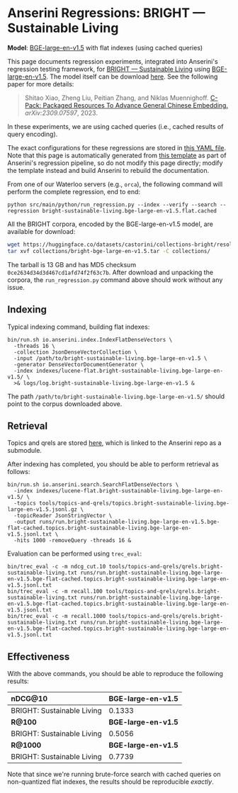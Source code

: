 # Anserini Regressions: BRIGHT &mdash; Sustainable Living

**Model**: [BGE-large-en-v1.5](https://huggingface.co/BAAI/bge-large-en-v1.5) with flat indexes (using cached queries)

This page documents regression experiments, integrated into Anserini's regression testing framework, for [BRIGHT &mdash; Sustainable Living](https://brightbenchmark.github.io/) using [BGE-large-en-v1.5](https://huggingface.co/BAAI/bge-large-en-v1.5).
The model itself can be download [here](https://huggingface.co/BAAI/bge-large-en-v1.5).
See the following paper for more details:

> Shitao Xiao, Zheng Liu, Peitian Zhang, and Niklas Muennighoff. [C-Pack: Packaged Resources To Advance General Chinese Embedding.](https://arxiv.org/abs/2309.07597) _arXiv:2309.07597_, 2023.

In these experiments, we are using cached queries (i.e., cached results of query encoding).

The exact configurations for these regressions are stored in [this YAML file](../../src/main/resources/regression/bright-sustainable-living.bge-large-en-v1.5.flat.cached.yaml).
Note that this page is automatically generated from [this template](../../src/main/resources/docgen/templates/bright-sustainable-living.bge-large-en-v1.5.flat.cached.template) as part of Anserini's regression pipeline, so do not modify this page directly; modify the template instead and build Anserini to rebuild the documentation.

From one of our Waterloo servers (e.g., `orca`), the following command will perform the complete regression, end to end:

```
python src/main/python/run_regression.py --index --verify --search --regression bright-sustainable-living.bge-large-en-v1.5.flat.cached
```

All the BRIGHT corpora, encoded by the BGE-large-en-v1.5 model, are available for download:

```bash
wget https://huggingface.co/datasets/castorini/collections-bright/resolve/main/bright-bge-large-en-v1.5.tar -P collections/
tar xvf collections/bright-bge-large-en-v1.5.tar -C collections/
```

The tarball is 13 GB and has MD5 checksum `0ce2634d34d3d467cd1afd74f2f63c7b`.
After download and unpacking the corpora, the `run_regression.py` command above should work without any issue.

## Indexing

Typical indexing command, building flat indexes:

```
bin/run.sh io.anserini.index.IndexFlatDenseVectors \
  -threads 16 \
  -collection JsonDenseVectorCollection \
  -input /path/to/bright-sustainable-living.bge-large-en-v1.5 \
  -generator DenseVectorDocumentGenerator \
  -index indexes/lucene-flat.bright-sustainable-living.bge-large-en-v1.5/ \
  >& logs/log.bright-sustainable-living.bge-large-en-v1.5 &
```

The path `/path/to/bright-sustainable-living.bge-large-en-v1.5/` should point to the corpus downloaded above.

## Retrieval

Topics and qrels are stored [here](https://github.com/castorini/anserini-tools/tree/master/topics-and-qrels), which is linked to the Anserini repo as a submodule.

After indexing has completed, you should be able to perform retrieval as follows:

```
bin/run.sh io.anserini.search.SearchFlatDenseVectors \
  -index indexes/lucene-flat.bright-sustainable-living.bge-large-en-v1.5/ \
  -topics tools/topics-and-qrels/topics.bright-sustainable-living.bge-large-en-v1.5.jsonl.gz \
  -topicReader JsonStringVector \
  -output runs/run.bright-sustainable-living.bge-large-en-v1.5.bge-flat-cached.topics.bright-sustainable-living.bge-large-en-v1.5.jsonl.txt \
  -hits 1000 -removeQuery -threads 16 &
```

Evaluation can be performed using `trec_eval`:

```
bin/trec_eval -c -m ndcg_cut.10 tools/topics-and-qrels/qrels.bright-sustainable-living.txt runs/run.bright-sustainable-living.bge-large-en-v1.5.bge-flat-cached.topics.bright-sustainable-living.bge-large-en-v1.5.jsonl.txt
bin/trec_eval -c -m recall.100 tools/topics-and-qrels/qrels.bright-sustainable-living.txt runs/run.bright-sustainable-living.bge-large-en-v1.5.bge-flat-cached.topics.bright-sustainable-living.bge-large-en-v1.5.jsonl.txt
bin/trec_eval -c -m recall.1000 tools/topics-and-qrels/qrels.bright-sustainable-living.txt runs/run.bright-sustainable-living.bge-large-en-v1.5.bge-flat-cached.topics.bright-sustainable-living.bge-large-en-v1.5.jsonl.txt
```

## Effectiveness

With the above commands, you should be able to reproduce the following results:

| **nDCG@10**                                                                                                  | **BGE-large-en-v1.5**|
|:-------------------------------------------------------------------------------------------------------------|-----------|
| BRIGHT: Sustainable Living                                                                                   | 0.1333    |
| **R@100**                                                                                                    | **BGE-large-en-v1.5**|
| BRIGHT: Sustainable Living                                                                                   | 0.5056    |
| **R@1000**                                                                                                   | **BGE-large-en-v1.5**|
| BRIGHT: Sustainable Living                                                                                   | 0.7739    |

Note that since we're running brute-force search with cached queries on non-quantized flat indexes, the results should be reproducible _exactly_.
